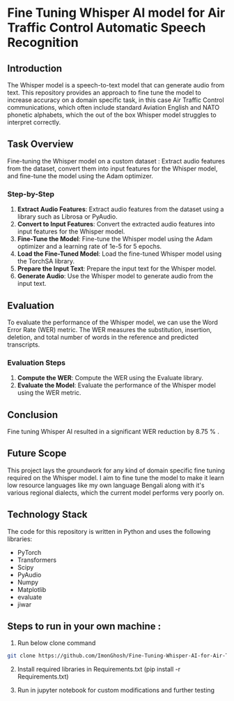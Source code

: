 # Fine Tuning Whisper AI model for Air Traffic Control Automatic Speech Recognition

## Introduction

The Whisper model is a speech-to-text model that can generate audio from text. This repository provides an approach to fine tune the model to increase accuracy on a domain specific task, in this case 
Air Traffic Control communications, which often include standard Aviation English and NATO phonetic alphabets, which the out of the box Whisper model struggles to interpret correctly. 

## Task Overview

Fine-tuning the Whisper model on a custom dataset : Extract audio features from the dataset, convert them into input features for the Whisper model, and fine-tune the model using the Adam optimizer.

### Step-by-Step

1. **Extract Audio Features**: Extract audio features from the dataset using a library such as Librosa or PyAudio.
2. **Convert to Input Features**: Convert the extracted audio features into input features for the Whisper model.
3. **Fine-Tune the Model**: Fine-tune the Whisper model using the Adam optimizer and a learning rate of 1e-5 for 5 epochs.
4. **Load the Fine-Tuned Model**: Load the fine-tuned Whisper model using the TorchSA library.
5. **Prepare the Input Text**: Prepare the input text for the Whisper model.
6. **Generate Audio**: Use the Whisper model to generate audio from the input text.

## Evaluation

To evaluate the performance of the Whisper model, we can use the Word Error Rate (WER) metric. The WER measures the substitution, insertion, deletion, and total number of words in the reference and predicted transcripts.

### Evaluation Steps

1. **Compute the WER**: Compute the WER using the Evaluate library.
2. **Evaluate the Model**: Evaluate the performance of the Whisper model using the WER metric.

## Conclusion
Fine tuning Whisper AI resulted in a significant WER reduction by 8.75 % .

## Future Scope
This project lays the groundwork for any kind of domain specific fine tuning required on the Whisper model. I aim to fine tune the model to make it learn low resource languages like my own language Bengali 
along with it's various regional dialects, which the current model performs very poorly on. 



## Technology Stack

The code for this repository is written in Python and uses the following libraries:

* PyTorch
* Transformers
* Scipy
* PyAudio
* Numpy
* Matplotlib
* evaluate
* jiwar

## Steps to run in your own machine :
1. Run below clone command
```bash
git clone https://github.com/ImonGhosh/Fine-Tuning-Whisper-AI-for-Air-Traffic-Control-Speech-Recognition.git
```
2. Install required libraries in Requirements.txt (pip install -r Requirements.txt)

3. Run in jupyter notebook for custom modifications and further testing

